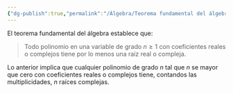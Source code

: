 ```yaml
---
{"dg-publish":true,"permalink":"/Álgebra/Teorema fundamental del álgebra/","dgPassFrontmatter":true}
---
```


El teorema fundamental del álgebra establece que:
>Todo polinomio en una variable de grado $n\geq 1$ con coeficientes reales o complejos tiene por lo menos una raíz real o compleja.

Lo anterior implica que cualquier polinomio de grado $n$ tal que $n$ se mayor que cero con coeficientes reales o complejos tiene, contandos las multiplicidades, $n$ raíces complejas.